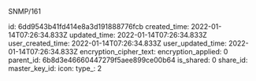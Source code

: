 SNMP/161

id: 6dd9543b41fd414e8a3d191888776fcb
created_time: 2022-01-14T07:26:34.833Z
updated_time: 2022-01-14T07:26:34.833Z
user_created_time: 2022-01-14T07:26:34.833Z
user_updated_time: 2022-01-14T07:26:34.833Z
encryption_cipher_text: 
encryption_applied: 0
parent_id: 6b8d3e46660447279f5aee899ce00b64
is_shared: 0
share_id: 
master_key_id: 
icon: 
type_: 2